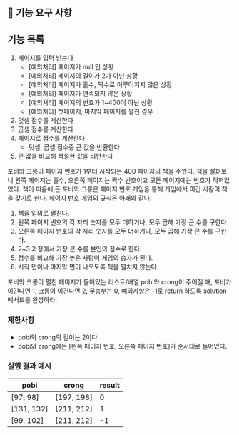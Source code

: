 ## 🚀 기능 요구 사항

## 기능 목록

1. 페이지를 입력 받는다
    - [예외처리] 페이지가 null 인 상황
    - [예외처리] 페이지의 길이가 2가 아닌 상황
    - [예외처리] 페이지가 홀수, 짝수로 이루어지지 않은 상황
    - [예외처리] 페이지가 연속되지 않은 상황
    - [예외처리] 페이지의 번호가 1~400이 아닌 상황
    - [예외처리] 첫페이지, 마지막 페이지를 펼친 경우
2. 덧셈 점수를 계산한다
3. 곱셈 점수를 계산한다
4. 페이지로 점수를 계산한다
    - 덧셈, 곱셈 점수증 큰 값을 반환한다
5. 큰 값을 비교해 적절한 값을 리턴한다

포비와 크롱이 페이지 번호가 1부터 시작되는 400 페이지의 책을 주웠다. 책을 살펴보니 왼쪽 페이지는 홀수, 오른쪽 페이지는 짝수 번호이고 모든 페이지에는 번호가 적혀있었다. 책이 마음에 든 포비와 크롱은 페이지
번호 게임을 통해 게임에서 이긴 사람이 책을 갖기로 한다. 페이지 번호 게임의 규칙은 아래와 같다.

1. 책을 임의로 펼친다.
2. 왼쪽 페이지 번호의 각 자리 숫자를 모두 더하거나, 모두 곱해 가장 큰 수를 구한다.
3. 오른쪽 페이지 번호의 각 자리 숫자를 모두 더하거나, 모두 곱해 가장 큰 수를 구한다.
4. 2~3 과정에서 가장 큰 수를 본인의 점수로 한다.
5. 점수를 비교해 가장 높은 사람이 게임의 승자가 된다.
6. 시작 면이나 마지막 면이 나오도록 책을 펼치지 않는다.

포비와 크롱이 펼친 페이지가 들어있는 리스트/배열 pobi와 crong이 주어질 때, 포비가 이긴다면 1, 크롱이 이긴다면 2, 무승부는 0, 예외사항은 -1로 return 하도록 solution 메서드를 완성하라.

### 제한사항

- pobi와 crong의 길이는 2이다.
- pobi와 crong에는 [왼쪽 페이지 번호, 오른쪽 페이지 번호]가 순서대로 들어있다.

### 실행 결과 예시

| pobi | crong | result |
| --- | --- | --- |
| [97, 98] | [197, 198] | 0 |
| [131, 132] | [211, 212] | 1 |
| [99, 102] | [211, 212] | -1 |
